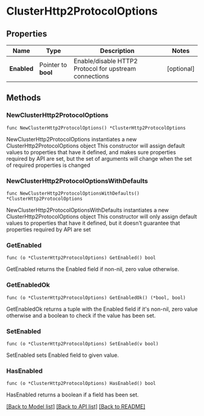 # ClusterHttp2ProtocolOptions

## Properties

Name | Type | Description | Notes
------------ | ------------- | ------------- | -------------
**Enabled** | Pointer to **bool** |  Enable/disable HTTP2 Protocol for upstream connections | [optional] 

## Methods

### NewClusterHttp2ProtocolOptions

`func NewClusterHttp2ProtocolOptions() *ClusterHttp2ProtocolOptions`

NewClusterHttp2ProtocolOptions instantiates a new ClusterHttp2ProtocolOptions object
This constructor will assign default values to properties that have it defined,
and makes sure properties required by API are set, but the set of arguments
will change when the set of required properties is changed

### NewClusterHttp2ProtocolOptionsWithDefaults

`func NewClusterHttp2ProtocolOptionsWithDefaults() *ClusterHttp2ProtocolOptions`

NewClusterHttp2ProtocolOptionsWithDefaults instantiates a new ClusterHttp2ProtocolOptions object
This constructor will only assign default values to properties that have it defined,
but it doesn't guarantee that properties required by API are set

### GetEnabled

`func (o *ClusterHttp2ProtocolOptions) GetEnabled() bool`

GetEnabled returns the Enabled field if non-nil, zero value otherwise.

### GetEnabledOk

`func (o *ClusterHttp2ProtocolOptions) GetEnabledOk() (*bool, bool)`

GetEnabledOk returns a tuple with the Enabled field if it's non-nil, zero value otherwise
and a boolean to check if the value has been set.

### SetEnabled

`func (o *ClusterHttp2ProtocolOptions) SetEnabled(v bool)`

SetEnabled sets Enabled field to given value.

### HasEnabled

`func (o *ClusterHttp2ProtocolOptions) HasEnabled() bool`

HasEnabled returns a boolean if a field has been set.


[[Back to Model list]](../README.md#documentation-for-models) [[Back to API list]](../README.md#documentation-for-api-endpoints) [[Back to README]](../README.md)


